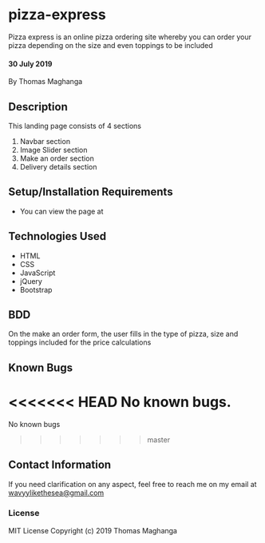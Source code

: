 # pizza-express
Pizza express is an online pizza ordering site whereby you can order your pizza depending on the size and even toppings to be included
#### 30 July 2019
By Thomas Maghanga

## Description
This landing page consists of 4 sections
<ol>
    <li>Navbar section</li>
    <li>Image Slider section</li>
    <li>Make an order section</li>
    <li>Delivery details section</li>
</ol>

## Setup/Installation Requirements
* You can view the page at 
## Technologies Used
<ul>
    <li>HTML</li>
    <li>CSS</li>
    <li>JavaScript</li>
    <li>jQuery</li>
    <li>Bootstrap</li>
</ul>

## BDD
On the make an order form, the user fills in the type of pizza, size and toppings included for the price calculations

## Known Bugs
<<<<<<< HEAD
No known bugs.
=======
No known bugs
>>>>>>> master

## Contact Information
If you need clarification on any aspect, feel free to reach me on my email at wavyylikethesea@gmail.com
### License
MIT License
Copyright (c) 2019 Thomas Maghanga
